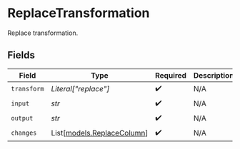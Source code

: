 # ReplaceTransformation

Replace transformation.


## Fields

| Field                                                    | Type                                                     | Required                                                 | Description                                              |
| -------------------------------------------------------- | -------------------------------------------------------- | -------------------------------------------------------- | -------------------------------------------------------- |
| `transform`                                              | *Literal["replace"]*                                     | :heavy_check_mark:                                       | N/A                                                      |
| `input`                                                  | *str*                                                    | :heavy_check_mark:                                       | N/A                                                      |
| `output`                                                 | *str*                                                    | :heavy_check_mark:                                       | N/A                                                      |
| `changes`                                                | List[[models.ReplaceColumn](../models/replacecolumn.md)] | :heavy_check_mark:                                       | N/A                                                      |